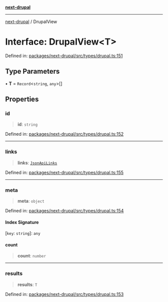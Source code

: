 [**next-drupal**](../README.md)

---

[next-drupal](../globals.md) / DrupalView

# Interface: DrupalView\<T\>

Defined in: [packages/next-drupal/src/types/drupal.ts:151](https://github.com/chapter-three/next-drupal/blob/e9ce3be1c38aebdcd2cc8c7ae8d8fa2dab7f46bf/packages/next-drupal/src/types/drupal.ts#L151)

## Type Parameters

• **T** = `Record`\<`string`, `any`\>[]

## Properties

### id

> **id**: `string`

Defined in: [packages/next-drupal/src/types/drupal.ts:152](https://github.com/chapter-three/next-drupal/blob/e9ce3be1c38aebdcd2cc8c7ae8d8fa2dab7f46bf/packages/next-drupal/src/types/drupal.ts#L152)

---

### links

> **links**: [`JsonApiLinks`](JsonApiLinks.md)

Defined in: [packages/next-drupal/src/types/drupal.ts:155](https://github.com/chapter-three/next-drupal/blob/e9ce3be1c38aebdcd2cc8c7ae8d8fa2dab7f46bf/packages/next-drupal/src/types/drupal.ts#L155)

---

### meta

> **meta**: `object`

Defined in: [packages/next-drupal/src/types/drupal.ts:154](https://github.com/chapter-three/next-drupal/blob/e9ce3be1c38aebdcd2cc8c7ae8d8fa2dab7f46bf/packages/next-drupal/src/types/drupal.ts#L154)

#### Index Signature

\[`key`: `string`\]: `any`

#### count

> **count**: `number`

---

### results

> **results**: `T`

Defined in: [packages/next-drupal/src/types/drupal.ts:153](https://github.com/chapter-three/next-drupal/blob/e9ce3be1c38aebdcd2cc8c7ae8d8fa2dab7f46bf/packages/next-drupal/src/types/drupal.ts#L153)
